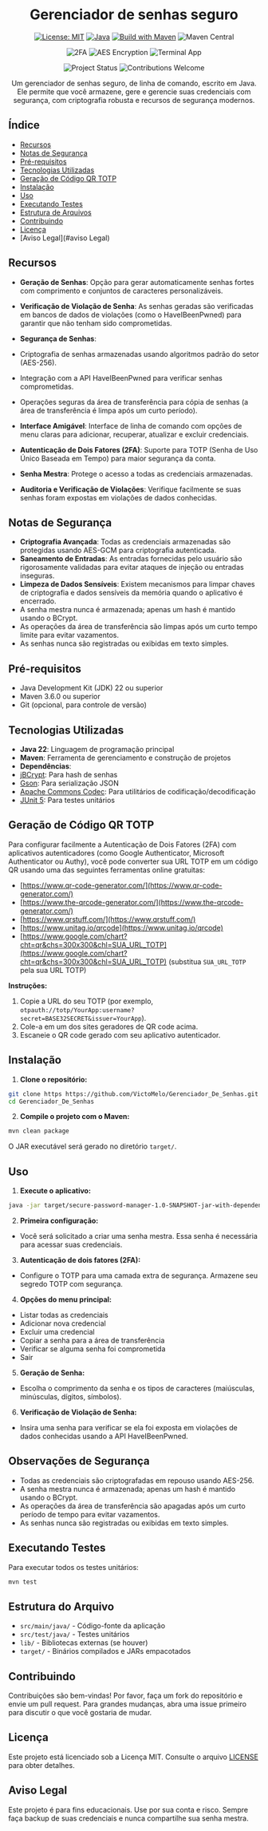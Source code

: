 <div align="center">

# Gerenciador de senhas seguro

<!-- ========== Informações do projeto ========== -->

[![License: MIT](https://img.shields.io/badge/License-MIT-purple.svg)](LICENSE)
[![Java](https://img.shields.io/badge/Java-22-blue.svg)](https://www.oracle.com/java/technologies/javase/22-relnote-issues.html)
[![Build with Maven](https://img.shields.io/badge/Build-Maven-brightgreen.svg)](https://maven.apache.org/)
![Maven Central](https://img.shields.io/badge/Maven-dependencies-blue?logo=apachemaven)

<!-- ========== Funcionalidades ========== -->

![2FA](https://img.shields.io/badge/2FA-TOTP-green?style=flat)
![AES Encryption](https://img.shields.io/badge/Encryption-AES256-blue?style=flat)
![Terminal App](https://img.shields.io/badge/Interface-Terminal-informational?style=flat)

<!-- ========== Status do projeto ========== -->

![Project Status](https://img.shields.io/badge/status-active-brightgreen?style=flat)
![Contributions Welcome](https://img.shields.io/badge/contributions-welcome-orange?style=flat)



Um gerenciador de senhas seguro, de linha de comando, escrito em Java. Ele permite que você armazene, gere e gerencie suas credenciais com segurança, com criptografia robusta e recursos de segurança modernos.

</div>

## Índice
- [Recursos](#recursos)
- [Notas de Segurança](#notas-de-segurança)
- [Pré-requisitos](#pré-requisitos)
- [Tecnologias Utilizadas](#tecnologias-utilizadas)
- [Geração de Código QR TOTP](#geração-de-código-qr-totp)
- [Instalação](#instalação)
- [Uso](#uso)
- [Executando Testes](#executando-testes)
- [Estrutura de Arquivos](#estrutura-de-arquivos)
- [Contribuindo](#contribuindo)
- [Licença](#licença)
- [Aviso Legal](#aviso Legal)

## Recursos

- **Geração de Senhas**: Opção para gerar automaticamente senhas fortes com comprimento e conjuntos de caracteres personalizáveis.

- **Verificação de Violação de Senha**: As senhas geradas são verificadas em bancos de dados de violações (como o HaveIBeenPwned) para garantir que não tenham sido comprometidas.
- **Segurança de Senhas**:
- Criptografia de senhas armazenadas usando algoritmos padrão do setor (AES-256).
- Integração com a API HaveIBeenPwned para verificar senhas comprometidas.
- Operações seguras da área de transferência para cópia de senhas (a área de transferência é limpa após um curto período).
- **Interface Amigável**: Interface de linha de comando com opções de menu claras para adicionar, recuperar, atualizar e excluir credenciais.
- **Autenticação de Dois Fatores (2FA)**: Suporte para TOTP (Senha de Uso Único Baseada em Tempo) para maior segurança da conta.
- **Senha Mestra**: Protege o acesso a todas as credenciais armazenadas.
- **Auditoria e Verificação de Violações**: Verifique facilmente se suas senhas foram expostas em violações de dados conhecidas.

## Notas de Segurança

- **Criptografia Avançada**: Todas as credenciais armazenadas são protegidas usando AES-GCM para criptografia autenticada.
- **Saneamento de Entradas**: As entradas fornecidas pelo usuário são rigorosamente validadas para evitar ataques de injeção ou entradas inseguras.
- **Limpeza de Dados Sensíveis**: Existem mecanismos para limpar chaves de criptografia e dados sensíveis da memória quando o aplicativo é encerrado.
- A senha mestra nunca é armazenada; apenas um hash é mantido usando o BCrypt.
- As operações da área de transferência são limpas após um curto tempo limite para evitar vazamentos.
- As senhas nunca são registradas ou exibidas em texto simples.

## Pré-requisitos

- Java Development Kit (JDK) 22 ou superior
- Maven 3.6.0 ou superior
- Git (opcional, para controle de versão)

## Tecnologias Utilizadas

- **Java 22**: Linguagem de programação principal
- **Maven**: Ferramenta de gerenciamento e construção de projetos
- **Dependências**:
- [jBCrypt](https://www.mindrot.org/projects/jBCrypt/): Para hash de senhas
- [Gson](https://github.com/google/gson): Para serialização JSON
- [Apache Commons Codec](https://commons.apache.org/proper/commons-codec/): Para utilitários de codificação/decodificação
- [JUnit 5](https://junit.org/junit5/): Para testes unitários

## Geração de Código QR TOTP

Para configurar facilmente a Autenticação de Dois Fatores (2FA) com aplicativos autenticadores (como Google Authenticator, Microsoft Authenticator ou Authy), você pode converter sua URL TOTP em um código QR usando uma das seguintes ferramentas online gratuitas:

- [https://www.qr-code-generator.com/](https://www.qr-code-generator.com/)
- [https://www.the-qrcode-generator.com/](https://www.the-qrcode-generator.com/)
- [https://www.qrstuff.com/](https://www.qrstuff.com/)
- [https://www.unitag.io/qrcode](https://www.unitag.io/qrcode)
- [https://www.google.com/chart?cht=qr&chs=300x300&chl=SUA_URL_TOTP](https://www.google.com/chart?cht=qr&chs=300x300&chl=SUA_URL_TOTP) (substitua `SUA_URL_TOTP` pela sua URL TOTP)

**Instruções:**
1. Copie a URL do seu TOTP (por exemplo, `otpauth://totp/YourApp:username?secret=BASE32SECRET&issuer=YourApp`).
2. Cole-a em um dos sites geradores de QR code acima.
3. Escaneie o QR code gerado com seu aplicativo autenticador.

## Instalação

1. **Clone o repositório:**
```sh
git clone https https://github.com/VictoMelo/Gerenciador_De_Senhas.git
cd Gerenciador_De_Senhas
```

2. **Compile o projeto com o Maven:**
```sh
mvn clean package
```
O JAR executável será gerado no diretório `target/`.

## Uso

1. **Execute o aplicativo:**
```sh
java -jar target/secure-password-manager-1.0-SNAPSHOT-jar-with-dependencies.jar
```

2. **Primeira configuração:**
- Você será solicitado a criar uma senha mestra. Essa senha é necessária para acessar suas credenciais.

3. **Autenticação de dois fatores (2FA):**
- Configure o TOTP para uma camada extra de segurança. Armazene seu segredo TOTP com segurança.

4. **Opções do menu principal:**
- Listar todas as credenciais
- Adicionar nova credencial
- Excluir uma credencial
- Copiar a senha para a área de transferência
- Verificar se alguma senha foi comprometida
- Sair

5. **Geração de Senha:**
- Escolha o comprimento da senha e os tipos de caracteres (maiúsculas, minúsculas, dígitos, símbolos).

6. **Verificação de Violação de Senha:**
- Insira uma senha para verificar se ela foi exposta em violações de dados conhecidas usando a API HaveIBeenPwned.

## Observações de Segurança

- Todas as credenciais são criptografadas em repouso usando AES-256.
- A senha mestra nunca é armazenada; apenas um hash é mantido usando o BCrypt.
- As operações da área de transferência são apagadas após um curto período de tempo para evitar vazamentos.
- As senhas nunca são registradas ou exibidas em texto simples.

## Executando Testes

Para executar todos os testes unitários:
```sh
mvn test
```

## Estrutura do Arquivo

- `src/main/java/` - Código-fonte da aplicação
- `src/test/java/` - Testes unitários
- `lib/` - Bibliotecas externas (se houver)
- `target/` - Binários compilados e JARs empacotados

## Contribuindo

Contribuições são bem-vindas! Por favor, faça um fork do repositório e envie um pull request. Para grandes mudanças, abra uma issue primeiro para discutir o que você gostaria de mudar.

## Licença

Este projeto está licenciado sob a Licença MIT. Consulte o arquivo [LICENSE](LICENSE) para obter detalhes.

## Aviso Legal

Este projeto é para fins educacionais. Use por sua conta e risco. Sempre faça backup de suas credenciais e nunca compartilhe sua senha mestra.
